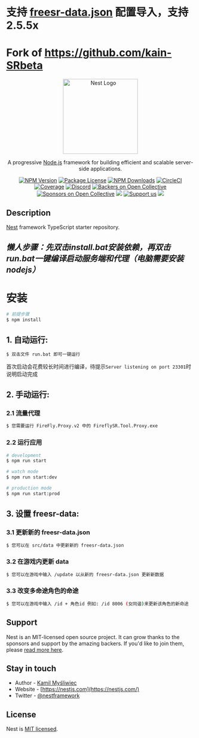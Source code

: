 # 支持 [freesr-data.json](https://freesr-tools.pages.dev/) 配置导入，支持2.5.5x

# Fork of https://github.com/kain-SRbeta
<p align="center">
  <a href="http://nestjs.com/" target="blank"><img src="https://nestjs.com/img/logo-small.svg" width="200" alt="Nest Logo" /></a>
</p>

[circleci-image]: https://img.shields.io/circleci/build/github/nestjs/nest/master?token=abc123def456
[circleci-url]: https://circleci.com/gh/nestjs/nest

  <p align="center">A progressive <a href="http://nodejs.org" target="_blank">Node.js</a> framework for building efficient and scalable server-side applications.</p>
    <p align="center">
<a href="https://www.npmjs.com/~nestjscore" target="_blank"><img src="https://img.shields.io/npm/v/@nestjs/core.svg" alt="NPM Version" /></a>
<a href="https://www.npmjs.com/~nestjscore" target="_blank"><img src="https://img.shields.io/npm/l/@nestjs/core.svg" alt="Package License" /></a>
<a href="https://www.npmjs.com/~nestjscore" target="_blank"><img src="https://img.shields.io/npm/dm/@nestjs/common.svg" alt="NPM Downloads" /></a>
<a href="https://circleci.com/gh/nestjs/nest" target="_blank"><img src="https://img.shields.io/circleci/build/github/nestjs/nest/master" alt="CircleCI" /></a>
<a href="https://coveralls.io/github/nestjs/nest?branch=master" target="_blank"><img src="https://coveralls.io/repos/github/nestjs/nest/badge.svg?branch=master#9" alt="Coverage" /></a>
<a href="https://discord.gg/G7Qnnhy" target="_blank"><img src="https://img.shields.io/badge/discord-online-brightgreen.svg" alt="Discord"/></a>
<a href="https://opencollective.com/nest#backer" target="_blank"><img src="https://opencollective.com/nest/backers/badge.svg" alt="Backers on Open Collective" /></a>
<a href="https://opencollective.com/nest#sponsor" target="_blank"><img src="https://opencollective.com/nest/sponsors/badge.svg" alt="Sponsors on Open Collective" /></a>
  <a href="https://paypal.me/kamilmysliwiec" target="_blank"><img src="https://img.shields.io/badge/Donate-PayPal-ff3f59.svg"/></a>
    <a href="https://opencollective.com/nest#sponsor"  target="_blank"><img src="https://img.shields.io/badge/Support%20us-Open%20Collective-41B883.svg" alt="Support us"></a>
  <a href="https://twitter.com/nestframework" target="_blank"><img src="https://img.shields.io/twitter/follow/nestframework.svg?style=social&label=Follow"></a>
</p>
  <!--[![Backers on Open Collective](https://opencollective.com/nest/backers/badge.svg)](https://opencollective.com/nest#backer)
  [![Sponsors on Open Collective](https://opencollective.com/nest/sponsors/badge.svg)](https://opencollective.com/nest#sponsor)-->

## Description

[Nest](https://github.com/nestjs/nest) framework TypeScript starter repository.

## *懒人步骤：先双击install.bat安装依赖，再双击run.bat一键编译启动服务端和代理（电脑需要安装nodejs）*
# 安装

```bash
# 前提步骤
$ npm install
```

## 1. 自动运行:
```bash
$ 双击文件 run.bat 即可一键运行
```
首次启动会花费较长时间进行编译，待提示`Server listening on port 23301`时说明启动完成


## 2. 手动运行:

### 2.1 流量代理

```bash
$ 您需要运行 FireFly.Proxy.v2 中的 FireflySR.Tool.Proxy.exe
```

### 2.2 运行应用

```bash
# development
$ npm run start

# watch mode 
$ npm run start:dev 

# production mode
$ npm run start:prod
```
## 3. 设置 freesr-data:
### 3.1 更新新的 freesr-data.json

```bash
$ 您可以在 src/data 中更新新的 freesr-data.json
```
### 3.2 在游戏内更新 data

```bash
$ 您可以在游戏中输入 /update 以从新的 freesr-data.json 更新新数据
```
### 3.3 改变多命途角色的命途

```bash
$ 您可以在游戏中输入 /id + 角色id 例如: /id 8006 (女同谐)来更新该角色的新命途
```
## Support

Nest is an MIT-licensed open source project. It can grow thanks to the sponsors and support by the amazing backers. If you'd like to join them, please [read more here](https://docs.nestjs.com/support).

## Stay in touch

- Author - [Kamil Myśliwiec](https://kamilmysliwiec.com)
- Website - [https://nestjs.com](https://nestjs.com/)
- Twitter - [@nestframework](https://twitter.com/nestframework)

## License

Nest is [MIT licensed](LICENSE).
